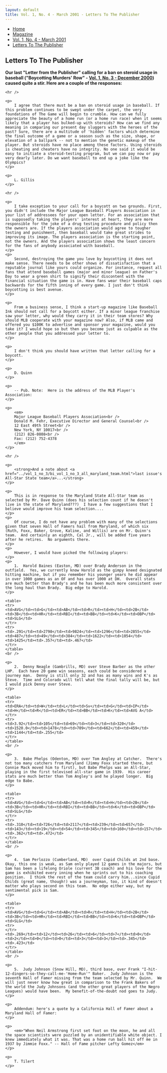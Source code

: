 ```yaml
---
layout: default
title: Vol. 1, No. 4 - March 2001 - Letters To The Publisher
---
```

<nav class="breadcrumb" aria-label="breadcrumbs">
  <ul>
    <li><a href="{{ site.url }}{{ site.baseurl }}/index.html">Home</a></li>
    <li><a href="../magazine-home.html">Magazine</a></li>
    <li><a href="bi_vol_1_no_4_home.html">Vol. 1, No. 4 - March 2001</a></li>
    <li class="is-active"><a href="#" aria-current="page">Letters To The Publisher</a></li>
  </ul>
</nav>

<section class="storycontent">
  <h1>Letters To The Publisher</h1>

  <p>
		<strong>Our last "Letter from the Publisher" calling for a ban on steroid usage in baseball ("Boycotting Murders' Row" - <a href="../vol_1_no_3/bi_vol_1_no_3_letter_from_publisher.html">Vol. 1, No. 3 - December 2000</a>) caused quite a stir.  Here are a couple of the responses:</strong>
	</p>

	<hr />
	
	<p>
		I agree that there must be a ban on steroid usage in baseball. If this problem continues to be swept under the carpet, the very foundations of The Game will begin to crumble. How can we fully appreciate the beauty of a home run (or a home run race) when it seems likely that a player has bulked-up with steroids? How can we find any meaning in comparing our present day sluggers with the heroes of the past? Sure, there are a multitude of 'hidden' factors which determine the final outcome of a game or a season such as the size, shape, or elevation of a ballpark -- not to mention the genetic makeup of the player. But steroids have no place among these factors. Using steroids is cheating and cheaters have no integrity. No one said it would be easy to initiate a steroid-testing program, but we can pay now or pay very dearly later. Do we want baseball to end up a joke like the Olympics?
	</p>

	<p>
		L. Gillis
	</p>

	<hr />

	<p>
		I take exception to your call for a boycott on two grounds. First, you didn't include the Major League Baseball Players Association in your list of addressees for your open letter. For an association that is supposedly taking the players' interest at heart, they are more responsible for the joke of a drug testing procedure and policy then the owners are. If the players association would agree to tougher testing and punishment, then baseball would take great strides to improving its image. The players association is the starting point, not the owners. And the players association shows the least concern for the fans of anybody associated with baseball.
	</p>
	<p>
		Second, destroying the game you love by boycotting it does not make sense. There needs to be other shows of dissatisfaction that a reputable journal like yours could organize. For instance, request all fans that attend baseball games (major and minor league) on Father's Day to wear a green shirt to signify their discontent with the financial situation the game is in. Have fans wear their baseball caps backwards for the fifth inning of every game. I just don't think boycotting is best avenue.
	</p>

	<p>
		From a business sense, I think a start-up magazine like Baseball Ink should not call for a boycott either. If a minor league franchise saw your letter, why would they carry it in their team stores? Why should MLB cooperate with your magazine now? Also, if MLB came and offered you $100K to advertise and sponsor your magazine, would you take it? I would hope so but then you become just as culpable as the other people that you addressed your letter to.
	</p>

	<p>
		I don't think you should have written that letter calling for a boycott.
	</p>

	<p>
		D. Quinn
	</p>

	<p>
		-- Pub. Note:  Here is the address of the MLB Player's Association:
	</p>

	<p>
		<em>
		Major League Baseball Players Association<br />
		Donald M. Fehr, Executive Director and General Counsel<br />
		12 East 49th Street<br />
		New York, NY 10017<br />
		(212) 826-0808<br />
		Fax: (212) 752-4378
		</em>
	</p>

	<hr />

	<p>
		<strong>And a note about <a href="../vol_1_no_3/bi_vol_1_no_3_all_maryland_team.html">last issue's All-Star State team</a>...</strong>
	</p>

	<p>
		This is in response to the Maryland State All-Star team as selected by Mr. Dave Quinn (does his selection count if he doesn't live in the state of Maryland???)  I have a few suggestions that I believe would improve his team selection....
	</p>
	<p>
		Of course, I do not have any problem with many of the selections given that seven Hall of Famers hail from Maryland, of which six (Ruth, Foxx, Baker, Grove, Kaline, and Willis) are on Mr. Quinn's team.  And certainly an eighth, Cal Jr., will be added five years after he retires.  No arguments there.
	</p>
	<p>
		However, I would have picked the following players:
	</p>
	<p>
		1.  Harold Baines (Easton, MD) over Brady Anderson in the outfield.  Yes, we currently know Harold as the gimpy kneed designated hitting machine, but if you remember his younger years he did appear in over 1000 games as an OF and has over 1000 at DH.  Overall stats are much better than Brady's and he has been much more consistent over the long haul than Brady.  Big edge to Harold.
	</p>

	<table>
	<tr>
	<td>AVG</td><td>G</td><td>AB</td><td>R</td><td>H</td><td>2B</td><td>3B</td><td>HR</td><td>RBI</td><td>BB</td><td>K</td><td>OBP</td><td>SLG</td>
	</tr>
	<tr>
	<td>.291</td><td>2798</td><td>9824</td><td>1296</td><td>2855</td><td>487</td><td>49</td><td>384</td><td>1622</td><td>1054</td><td>1425</td><td>.357</td><td>.467</td>
	</tr>
	</table>
	<br />

	<p>
		2.  Denny Neagle (Gambrills, MD) over Steve Barber as the other LHP.  Each have 20 game win seasons, each could be considered a journey man.  Denny is still only 32 and has as many wins and K's as Steve.  Time and Colorado will tell what the final tally will be, but I would pick Denny over Steve.
	</p>

	<table>
	<tr>
	<td>ERA</td><td>W</td><td>L</td><td>Sv</td><td>G</td><td>IP</td><td>H</td><td>R</td><td>ER</td><td>BB</td><td>K</td><td>AVG A</td>
	</tr>
	<tr>
	<td>3.92</td><td>105</td><td>69</td><td>3</td><td>320</td><td>1520.0</td><td>1478</td><td>709</td><td>662</td><td>459</td><td>1144</td><td>.255</td>
	</tr>
	</table>
	<br />

	<p>
		3.  Babe Phelps (Odenton, MD) over Tom Angley at Catcher.  There's not too many catchers from Maryland (Jimmy Foxx started there, but Connie Mack moved him to first), but Babe Phelps was an All-Star, playing in the first televised all-star game in 1939.  His career stats are much better than Tom Angley's and he played longer.  Big edge to Babe.
	</p>

	<table>
	<tr>
	<td>AVG</td><td>G</td><td>AB</td><td>R</td><td>H</td><td>2B</td><td>3B</td><td>HR</td><td>RBI</td><td>BB</td><td>K</td><td>OBP</td><td>SLG</td>
	</tr>
	<tr>
	<td>.310</td><td>726</td><td>2117</td><td>239</td><td>657</td><td>143</td><td>19</td><td>54</td><td>345</td><td>160</td><td>157</td><td>.362</td><td>.472</td>
	</tr>
	</table>
	<br />

	<p>
		4.  Sam Perlozzo (Cumberland, MD)  over Cupid Childs at 2nd base.  Okay, this one is weak, as Sam only played 12 games in the majors, but Sam has been a lifelong Oriole (current 3B coach) and his love for the game is exhibited every inning when he sprints out to his coaching position.  I think the rest of the team could carry him...since Cupid Childs (great name, though!) was a journeyman, too, it kind of doesn't matter who plays second on this team.  No edge either way, but my sentimental pick is Sam.
	</p>

	<table>
	<tr>
	<td>AVG</td><td>G</td><td>AB</td><td>R</td><td>H</td><td>2B</td><td>3B</td><td>HR</td><td>RBI</td><td>BB</td><td>K</td><td>OBP</td><td>SLG</td>
	<tr>
	</tr>
	<td>.269</td><td>12</td><td>26</td><td>6</td><td>7</td><td>0</td><td>2</td><td>0</td><td>0</td><td>3</td><td>3</td><td>.345</td><td>.423</td>
	</tr>
	</table>
	<br />

	<p>
		5.  Judy Johnson (Snow Hill, MD), third base, over Frank "I-hit-12-dingers-so-they-call-me-'Home-Run'" Baker.  Judy Johnson is the seventh Hall of Famer missing from the team selected by Mr. Quinn.  We will just never know how great in comparison to the Frank Bakers of the world the Judy Johnsons (and the other great players of the Negro Leagues) would have been.  My benefit-of-the-doubt nod goes to Judy.
	</p>
	
	<p>
		Addendum: here's a quote by a California Hall of Famer about a Maryland Hall of Famer:
	</p>

	<p>
		<em>"When Neil Armstrong first set foot on the moon, he and all the space scientists were puzzled by an unidentifiable white object. I knew immediately what it was. That was a home run ball hit off me in 1937 by Jimmie Foxx." -- Hall of Fame pitcher Lefty Gomez</em>
	</p>

	<p>
		T. Tilert
	</p>

</section>
